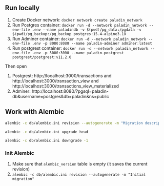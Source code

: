 ## Run locally

1. Create Docker network: `docker network create paladin_network`
1. Run Postgres container: `docker run -d --network paladin_network --env-file .env --name paladindb -v $(pwd)/pg_data:/pgdata -v $(pwd)/pg_backup:/pg_backup postgres:15.4-alpine3.18`
1. Run Adminer container: `docker run -d --network paladin_network --env-file .env -p 8080:8080 --name paladin-adminer adminer:latest`
1. Run postgrest container: `docker run -d --network paladin_network --env-file .env -p 3000:3000 --name paladin-postgrest postgrest/postgrest:v11.2.0`

Then open 

1. Postgrest: http://localhost:3000/transactions and http://localhost:3000/transaction_view and http://localhost:3000/transactions_view_materialized
1. Adminer: http://localhost:8080/?pgsql=paladin-db&username=postgres&db=paladin&ns=public

## Work with Alembic

```sh
alembic -c db/alembic.ini revision --autogenerate -m "Migration description"
```

```sh
alembic -c db/alembic.ini upgrade head
```

```sh
alembic -c db/alembic.ini downgrade -1
```

### Init Alembic

1. Make sure that `alembic_version` table is empty (it saves the current revision)
1. `alembic -c db/alembic.ini revision --autogenerate -m "Initial migration"`